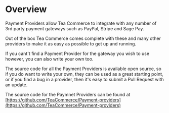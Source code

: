 # Overview

Payment Providers allow Tea Commerce to integrate with any number of 3rd party payment gateways such as PayPal, Stripe and Sage Pay.

Out of the box Tea Commerce comes complete with these and many other providers to make it as easy as possible to get up and running.

If you cant't find a Payment Provider for the gateway you wish to use however, you can also write your own too. 

The source code for all the Payment Providers is available open source, so if you do want to write your own, they can be used as a great starting point, or if you find a bug in a provider, then it's easy to submit a Pull Request with an update.

The source code for the Paymnet Providers can be found at [https://github.com/TeaCommerce/Payment-providers](https://github.com/TeaCommerce/Payment-providers)

<script>
// export default {
//   created() {
//     this.$router.replace('2checkout/')
//   }
// }
</script>